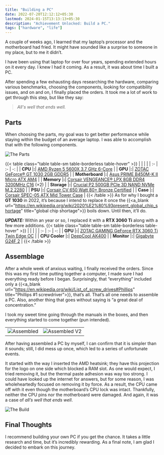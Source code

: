 ```yaml
---
title: "Building a PC"
date: 2022-07-20T12:12:12+05:30
lastmod: 2024-01-15T13:13:13+05:30
description: "Achievement Unlocked: Build a PC."
tags: ["hardware", "life"]
---
```

A couple of weeks ago, I learned that my laptop’s processor and the motherboard had fried. It might have sounded like a surprise to someone in my place, but to me it didn’t.

I have been using that laptop for over four years, spending extended hours on it every day. I knew I had it coming. As a result, it was about time I built a PC.

After spending a few exhausting days researching the hardware, comparing various benchmarks, choosing the components, looking for compatibility issues, and on and on, I finally placed the orders. It took me a lot of work to get through this step, but like they say:
> _All's well that ends well._

## Parts
When choosing the parts, my goal was to get better performance while staying within the budget of an average laptop. I was able to accomplish that with the following components.

![The Parts](/images/parts.webp)

{{< table class="table table-sm table-borderless table-hover" >}}
| | | |
| :- | :- | -: |
| **CPU** |**:**| [AMD Ryzen 5 5600X 3.7 GHz 6-Core](https://www.amd.com/en/products/cpu/amd-ryzen-5-5600x) |
| **GPU** |**:**| [ZOTAC GeForce® GT 1030 2GB GDDR5](https://www.zotac.com/us/product/graphics_card/zotac-geforce-gt-1030-2gb-gddr5-hdmi-vga-low-profile) |
| **Motherboard** |**:**| [Asus PRIME B450M-K II Micro ATX AM4](https://www.asus.com/Motherboards-Components/Motherboards/PRIME/PRIME-B450M-K-II/) |
| **Memory** |**:**| [Corsair VENGEANCE® LPX 8GB DDR4 3200MHz C16](https://www.corsair.com/eu/en/Categories/Products/Memory/VENGEANCE-LPX/p/CMK8GX4M1Z3200C16) (×2) |
| **Storage** |**:**| [Crucial P2 500GB PCIe 3D NAND NVMe M.2 2280](https://www.crucial.in/ssd/p2/CT500P2SSD8) |
| **PSU** |**:**| [Corsair CV 650 Watt 80+ Bronze Certified](https://www.corsair.com/us/en/Categories/Products/Power-Supply-Units/Power-Supply-Units-General-Purpose/CV-Series/p/CP-9020211-NA) |
| **Case** |**:**| [Corsair SPEC-05 ATX Mid Tower Case](https://www.corsair.com/ww/en/Categories/Products/Cases/Mid-Tower-ATX-Cases/Carbide-Series-SPEC-05-Mid-Tower-Gaming-Case-%E2%80%94-Black/p/CC-9011138-WW) |
{{< /table >}}
As for why I bought a **GT 1030** in 2022, it’s because I intend to replace it once the {{<a_blank url="https://en.wikipedia.org/wiki/2020%E2%80%93present_global_chip_shortage" title="global chip shortage">}} boils down. Until then, it’ll do.

**_UPDATE:_** Within an year or so, I replaced it with a **RTX 3060 Ti** along with a few more additions.
{{< table class="table table-sm table-borderless table-hover" >}}
| | | |
| :- | :- | -: |
| **GPU** |**:**| [ZOTAC GAMING GeForce RTX 3060 Ti Twin Edge OC](https://www.zotac.com/us/product/graphics_card/zotac-gaming-geforce-rtx-3060-ti-twin-edge-oc) |
| **CPU Cooler** |**:**| [DeepCool AK400](https://www.deepcool.com/products/Cooling/cpuaircoolers/AK400-Performance-CPU-Cooler-1700-AM5/2021/15222.shtml) |
| **Monitor** |**:**| [Gigabyte G24F 2](https://www.gigabyte.com/Monitor/G24F-2/) |
{{< /table >}}

## Assemblage
After a whole week of anxious waiting, I finally received the orders. Since this was my first time putting together a computer, I made sure I had everything ready before I began. Surprisingly, that “everything” included only a {{<a_blank url="https://en.wikipedia.org/wiki/List_of_screw_drives#Phillips" title="Phillips #1 screwdriver">}}, that’s all. That’s all one needs to assemble a PC. Also, another thing that goes without saying is “a great deal of concentration.”

I took my sweet time going through the manuals in the boxes, and then everything started to come together (pun intended).

| | |
| :-: | :-: |
| ![Assembled](/images/assembled.webp "Version 1.0") | ![Assembled V2](/images/assembledV2.webp "Version 2.0") |

After having assembled a PC by myself, I can confirm that it is simpler than it sounds; still, I did mess up once, which led to a series of unfortunate events.

It started with the way I inserted the AMD heatsink; they have this projection for the logo on one side which blocked a RAM slot. As one would expect, I tried removing it, but the thermal paste adhesion was way too strong. I could have looked up the internet for answers, but for some reason, I was wholeheartedly focused on removing it by force. As a result, the CPU came off with it even though the motherboard’s CPU lock was intact. Thankfully, neither the CPU pins nor the motherboard were damaged. And again, it was a case of _all’s well that ends well_.

![The Build](/images/build.webp 'Translation: "Hello, World!"')

## Final Thoughts
I recommend building your own PC if you get the chance. It takes a little research and time, but it’s incredibly rewarding. As a final note, I am glad I decided to embark on this journey.
